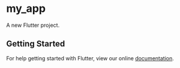 # my_app

A new Flutter project.

## Getting Started

For help getting started with Flutter, view our online
[documentation](http://flutter.io/).
